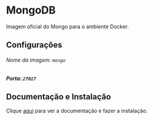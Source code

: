 # MongoDB

Imagem oficial do Mongo para o ambiente Docker.

## Configurações

###### Nome da imagem: `mongo`
##### Porta: `27017`

## Documentação e Instalação

Clique [aqui](https://hub.docker.com/_/mongo) para ver a documentação e fazer a instalação.
